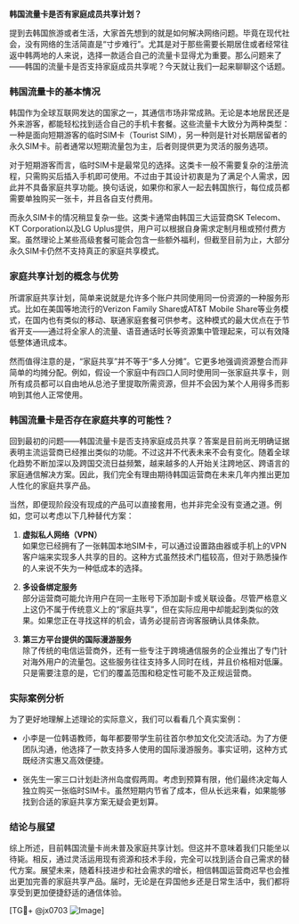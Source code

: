 **韩国流量卡是否有家庭成员共享计划？**

提到去韩国旅游或者生活，大家首先想到的就是如何解决网络问题。毕竟在现代社会，没有网络的生活简直是“寸步难行”。尤其是对于那些需要长期居住或者经常往返中韩两地的人来说，选择一款适合自己的流量卡显得尤为重要。那么问题来了——韩国的流量卡是否支持家庭成员共享呢？今天就让我们一起来聊聊这个话题。

### 韩国流量卡的基本情况

韩国作为全球互联网发达的国家之一，其通信市场非常成熟。无论是本地居民还是外来游客，都能轻松找到适合自己的手机卡套餐。这些流量卡大致分为两种类型：一种是面向短期游客的临时SIM卡（Tourist SIM），另一种则是针对长期居留者的永久SIM卡。前者通常以短期流量包为主，后者则提供更为灵活的服务选项。

对于短期游客而言，临时SIM卡是最常见的选择。这类卡一般不需要复杂的注册流程，只需购买后插入手机即可使用。不过由于其设计初衷是为了满足个人需求，因此并不具备家庭共享功能。换句话说，如果你和家人一起去韩国旅行，每位成员都需要单独购买一张卡，并且各自支付费用。

而永久SIM卡的情况稍显复杂一些。这类卡通常由韩国三大运营商SK Telecom、KT Corporation以及LG Uplus提供，用户可以根据自身需求定制月租或预付费方案。虽然理论上某些高级套餐可能会包含一些额外福利，但截至目前为止，大部分永久SIM卡仍然不支持真正的家庭共享模式。

### 家庭共享计划的概念与优势

所谓家庭共享计划，简单来说就是允许多个账户共同使用同一份资源的一种服务形式。比如在美国等地流行的Verizon Family Share或AT&T Mobile Share等业务模式，在国内也有类似的移动、联通家庭套餐可供参考。这种模式的最大优点在于节省开支——通过将全家人的流量、语音通话时长等资源集中管理起来，可以有效降低整体通讯成本。

然而值得注意的是，“家庭共享”并不等于“多人分摊”。它更多地强调资源整合而非简单的均摊分配。例如，假设一个家庭中有四口人同时使用同一张家庭共享卡，则所有成员都可以自由地从总池子里提取所需资源，但并不会因为某个人用得多而影响到其他人正常使用。

### 韩国流量卡是否存在家庭共享的可能性？

回到最初的问题——韩国流量卡是否支持家庭成员共享？答案是目前尚无明确证据表明主流运营商已经推出类似的功能。不过这并不代表未来不会有变化。随着全球化趋势不断加深以及跨国交流日益频繁，越来越多的人开始关注跨地区、跨语言的家庭通信解决方案。因此，我们完全有理由期待韩国运营商在未来几年内推出更加人性化的家庭共享产品。

当然，即便现阶段没有现成的产品可以直接套用，也并非完全没有变通之道。例如，您可以考虑以下几种替代方案：

1. **虚拟私人网络（VPN）**  
   如果您已经拥有了一张韩国本地SIM卡，可以通过设置路由器或手机上的VPN客户端来实现多人共享的目的。这种方式虽然技术门槛较高，但对于熟悉操作的人来说不失为一种低成本的选择。

2. **多设备绑定服务**  
   部分运营商可能允许用户在同一主账号下添加副卡或关联设备。尽管严格意义上这仍不属于传统意义上的“家庭共享”，但在实际应用中却能起到类似的效果。如果您正在寻找这样的机会，请务必提前咨询客服确认具体条款。

3. **第三方平台提供的国际漫游服务**  
   除了传统的电信运营商外，还有一些专注于跨境通信服务的企业推出了专门针对海外用户的流量包。这些服务往往支持多人同时在线，并且价格相对低廉。只是需要注意的是，它们的覆盖范围和稳定性可能不及正规运营商。

### 实际案例分析

为了更好地理解上述理论的实际意义，我们可以看看几个真实案例：

- 小李是一位韩语教师，每年都要带学生前往首尔参加文化交流活动。为了方便团队沟通，他选择了一款支持多人使用的国际漫游服务。事实证明，这种方式既经济实惠又高效便捷。
  
- 张先生一家三口计划赴济州岛度假两周。考虑到预算有限，他们最终决定每人独立购买一张临时SIM卡。虽然短期内节省了成本，但从长远来看，如果能够找到合适的家庭共享方案无疑会更划算。

### 结论与展望

综上所述，目前韩国流量卡尚未普及家庭共享计划。但这并不意味着我们只能坐以待毙。相反，通过灵活运用现有资源和技术手段，完全可以找到适合自己需求的替代方案。展望未来，随着科技进步和社会需求的增长，相信韩国运营商迟早也会推出更加完善的家庭共享产品。届时，无论是在异国他乡还是日常生活中，我们都将享受到更加便捷舒适的通信体验。

[TG💪+ @jx0703 ![Image](https://github.com/user-attachments/assets/dbca1d08-cadb-493c-b0ec-ad6f7a83f270)]